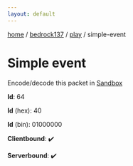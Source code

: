 ```yaml
---
layout: default
---
```


[home](/)  /  [bedrock137](/protocol/bedrock137)  /  [play](/protocol/bedrock137/play)  /  simple-event

# Simple event

Encode/decode this packet in [Sandbox](../../../sandbox/bedrock137#Play.SimpleEvent)

**Id**: 64

**Id** (hex): 40

**Id** (bin): 01000000

**Clientbound**: ✔️

**Serverbound**: ✔️

